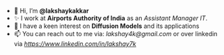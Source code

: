 - 👋 Hi, I’m **@lakshaykakkar**
- ✨ I work at **Airports Authority of India** as an _Assistant Manager IT_.
- 👀 I have a keen interest on **Diffusion Models** and its applications
- 📫 You can reach out to me via: _lakshay4k@gmail.com_ or over linkedin via _https://www.linkedin.com/in/lakshay7k_
<!--
- 😄 Pronouns: ...
- ⚡ Fun fact: ...
>!--
<!---
lakshaykakkar/lakshaykakkar is a ✨ special ✨ repository because its `README.md` (this file) appears on your GitHub profile.
You can click the Preview link to take a look at your changes.
- 👋 Hi, I’m **@lakshaykakkar**
- ✨ I work at **Airports Authority of India** as an _Assistant Manager IT_.
- 👀 I have a keen interest on **Diffusion Models** and its applications
- 📫 You can reach out to me via: _lakshay4k@gmail.com_, _lakshay@cse.iitd.ac.in_, or over linkedin via _https://www.linkedin.com/in/lakshay7k_
<!--
- 😄 Pronouns: ...
- ⚡ Fun fact: ...
>!--
<!---
lakshaykakkar/lakshaykakkar is a ✨ special ✨ repository because its `README.md` (this file) appears on your GitHub profile.
You can click the Preview link to take a look at your changes.
- ⚡ I’m currently pursuing **MS(Research)** in **Department of Computer Science and Engineering** at **IIT Delhi** >!--
